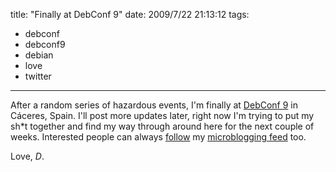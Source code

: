 title: "Finally at DebConf 9"
date: 2009/7/22 21:13:12
tags:
- debconf
- debconf9
- debian
- love
- twitter
---
After a random series of hazardous events, I'm finally at <a href="http://debconf9.debconf.org">DebConf 9</a> in Cáceres, Spain. I'll post more updates later, right now I'm trying to put my sh*t together and find my way through around here for the next couple of weeks. Interested people can always <a href="http://twitter.com/?status=FOLLOW+damog">follow</a> my <a href="http://twitter.com/mrdamog">microblogging feed</a> too.

Love, <em>D</em>.